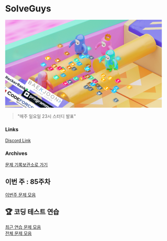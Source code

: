 # SolveGuys

![image](./Readme_Images/solveguys.png)
 
> "매주 일요일 23시 스터디 발표"

### Links
[Discord Link](https://discord.gg/TQGDWj7R)  

### Archives
[문제 기록보관소로 가기](./Problems_Archives)

## 이번 주 : 85주차
[이번주 문제 모음](./85week/)

## :trophy: 코딩 테스트 연습
[최근 연습 문제 모음](./Coding_Test_Practice/1st/) <br>
[전체 문제 모음](./Coding_Test_Practice/)

